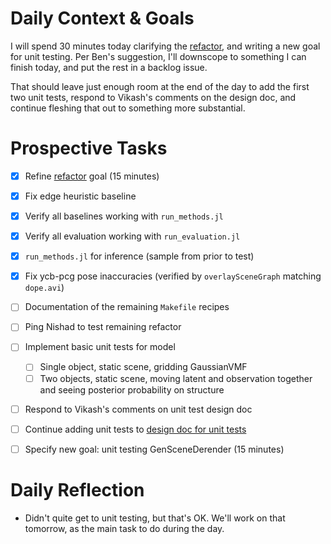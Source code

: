 # Daily Context & Goals

I will spend 30 minutes today clarifying the [refactor](RefactorDerenderingUsingGenSceneGraphs.md), and writing a new goal
for unit testing. Per Ben's suggestion, I'll downscope to something I can
finish today, and put the rest in a backlog issue.

That should leave just enough room at the end of the day to add the first two
unit tests, respond to Vikash's comments on the design doc, and continue
fleshing that out to something more substantial.


# Prospective Tasks

* [X] Refine [refactor](RefactorDerenderingUsingGenSceneGraphs.md) goal (15 minutes)
* [X] Fix edge heuristic baseline
* [X] Verify all baselines working with `run_methods.jl`
* [X] Verify all evaluation working with `run_evaluation.jl`
* [X] `run_methods.jl` for inference (sample from prior to test)
* [X] Fix ycb-pcg pose inaccuracies (verified by `overlaySceneGraph` matching `dope.avi`)
* [ ] Documentation of the remaining `Makefile` recipes
* [ ] Ping Nishad to test remaining refactor
* [ ] Implement basic unit tests for model
    * [ ] Single object, static scene, gridding GaussianVMF
    * [ ] Two objects, static scene, moving latent and observation together and
          seeing posterior probability on structure
* [ ] Respond to Vikash's comments on unit test design doc
* [ ] Continue adding unit tests to [design doc for unit tests](https://docs.google.com/document/d/1Du0mzktc_ihv8I0TlRyG8IrvkqOUpSGNev446GOJCSQ/edit#heading=h.oh5qaafnr88q)
* [ ] Specify new goal: unit testing GenSceneDerender (15 minutes)


# Daily Reflection

* Didn't quite get to unit testing, but that's OK. We'll work on that tomorrow,
  as the main task to do during the day.
